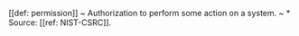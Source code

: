 [[def: permission]]
~ Authorization to perform some action on a system.
~ * Source: [[ref: NIST-CSRC]].

